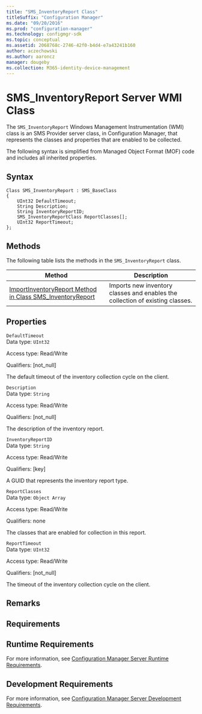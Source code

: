 ```yaml
---
title: "SMS_InventoryReport Class"
titleSuffix: "Configuration Manager"
ms.date: "09/20/2016"
ms.prod: "configuration-manager"
ms.technology: configmgr-sdk
ms.topic: conceptual
ms.assetid: 2068768c-2746-42f0-b4d4-e7a43241b160
author: aczechowski
ms.author: aaroncz
manager: dougeby
ms.collection: M365-identity-device-management
---
```

# SMS_InventoryReport Server WMI Class
The `SMS_InventoryReport` Windows Management Instrumentation (WMI) class is an SMS Provider server class, in Configuration Manager, that represents the classes and properties that are enabled to be collected.  

 The following syntax is simplified from Managed Object Format (MOF) code and includes all inherited properties.  

## Syntax  

```  
Class SMS_InventoryReport : SMS_BaseClass  
{  
    UInt32 DefaultTimeout;  
    String Description;  
    String InventoryReportID;  
    SMS_InventoryReportClass ReportClasses[];  
    UInt32 ReportTimeout;  
};  
```  

## Methods  
 The following table lists the methods in the `SMS_InventoryReport` class.  

|Method|Description|  
|------------|-----------------|  
|[ImportInventoryReport Method in Class SMS_InventoryReport](../../../../../develop/reference/core/clients/manage/importinventoryreport-method-in-class-sms_inventoryreport.md)|Imports new inventory classes and enables the collection of existing classes.|  

## Properties  
 `DefaultTimeout`  
 Data type: `UInt32`  

 Access type: Read/Write  

 Qualifiers: [not_null]  

 The default timeout of the inventory collection cycle on the client.  

 `Description`  
 Data type: `String`  

 Access type: Read/Write  

 Qualifiers: [not_null]  

 The description of the inventory report.  

 `InventoryReportID`  
 Data type: `String`  

 Access type: Read/Write  

 Qualifiers: [key]  

 A GUID that represents the inventory report type.  

 `ReportClasses`  
 Data type: `Object Array`  

 Access type: Read/Write  

 Qualifiers: none  

 The classes that are enabled for collection in this report.  

 `ReportTimeout`  
 Data type: `UInt32`  

 Access type: Read/Write  

 Qualifiers: [not_null]  

 The timeout of the inventory collection cycle on the client.  

## Remarks  

## Requirements  

## Runtime Requirements  
 For more information, see [Configuration Manager Server Runtime Requirements](../../../../../develop/core/reqs/server-runtime-requirements.md).  

## Development Requirements  
 For more information, see [Configuration Manager Server Development Requirements](../../../../../develop/core/reqs/server-development-requirements.md).
